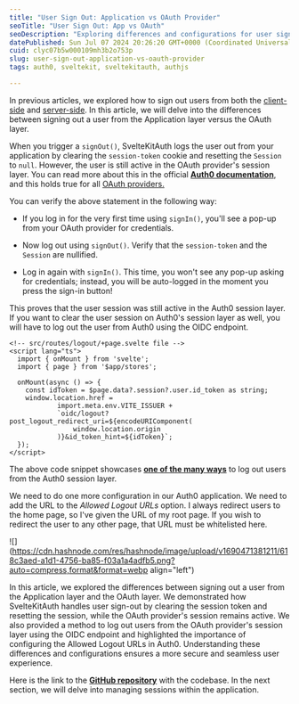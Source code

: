 ```yaml
---
title: "User Sign Out: Application vs OAuth Provider"
seoTitle: "User Sign Out: App vs OAuth"
seoDescription: "Exploring differences and configurations for user sign-out between application and OAuth provider layers for a secure and seamless user experience"
datePublished: Sun Jul 07 2024 20:26:20 GMT+0000 (Coordinated Universal Time)
cuid: clyc07b5w000109mh3b2o753p
slug: user-sign-out-application-vs-oauth-provider
tags: auth0, sveltekit, sveltekitauth, authjs

---
```


In previous articles, we explored how to sign out users from both the [client-side](https://blog.aakashgoplani.in/streamlining-client-side-sign-in-and-sign-out-processes) and [server-side](https://blog.aakashgoplani.in/optimizing-server-side-login-and-logout-processes). In this article, we will delve into the differences between signing out a user from the Application layer versus the OAuth layer.

When you trigger a `signOut()`, SvelteKitAuth logs the user out from your application by clearing the `session-token` cookie and resetting the `Session` to `null`. However, the user is still active in the OAuth provider's session layer. You can read more about this in the official [**Auth0 documentation**](https://auth0.com/docs/authenticate/login/logout), and this holds true for all [OAuth providers.](https://auth0.com/docs/authenticate/login/logout)

You can verify the above statement in the following way:

* If you log in for the very first time using `signIn()`, you'll see a pop-up from your OAuth provider for credentials.
    
* Now log out using `signOut()`. Verify that the `session-token` and the `Session` are nullified.
    
* Log in again with `signIn()`. This time, you won't see any pop-up asking for credentials; instead, you will be auto-logged in the moment you press the sign-in button!
    

This proves that the user session was still active in the Auth0 session layer. If you want to clear the user session on Auth0's session layer as well, you will have to log out the user from Auth0 using the OIDC endpoint.

```svelte
<!-- src/routes/logout/+page.svelte file -->
<script lang="ts">
  import { onMount } from 'svelte';
  import { page } from '$app/stores';

  onMount(async () => {
    const idToken = $page.data?.session?.user.id_token as string;
    window.location.href =
            import.meta.env.VITE_ISSUER +
            `oidc/logout?post_logout_redirect_uri=${encodeURIComponent(
                window.location.origin
            )}&id_token_hint=${idToken}`;
  });
</script>
```

The above code snippet showcases [**one of the many ways**](https://auth0.com/docs/authenticate/login/logout/log-users-out-of-auth0) to log out users from the Auth0 session layer.

We need to do one more configuration in our Auth0 application. We need to add the URL to the *Allowed Logout URLs* option. I always redirect users to the home page, so I've given the URL of my root page. If you wish to redirect the user to any other page, that URL must be whitelisted here.

![](https://cdn.hashnode.com/res/hashnode/image/upload/v1690471381211/618c3aed-a1d1-4756-ba85-f03a1a4adfb5.png?auto=compress,format&format=webp align="left")

In this article, we explored the differences between signing out a user from the Application layer and the OAuth layer. We demonstrated how SvelteKitAuth handles user sign-out by clearing the session token and resetting the session, while the OAuth provider's session remains active. We also provided a method to log out users from the OAuth provider's session layer using the OIDC endpoint and highlighted the importance of configuring the Allowed Logout URLs in Auth0. Understanding these differences and configurations ensures a more secure and seamless user experience.

Here is the link to the [**GitHub repository**](https://github.com/aakash14goplani/SvelteKitAuth) with the codebase. In the next section, we will delve into managing sessions within the application.